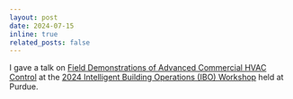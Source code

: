 ```yaml
---
layout: post
date: 2024-07-15
inline: true
related_posts: false
---
```


I gave a talk on [Field Demonstrations of Advanced Commercial HVAC Control](https://www.youtube.com/watch?v=NJ3izRJVNK0) at the [2024 Intelligent Building Operations (IBO) Workshop](https://www.youtube.com/playlist?list=PLcZDMdEnS08kcgUMfKHNHn507XDJG0LGC) held at Purdue.
